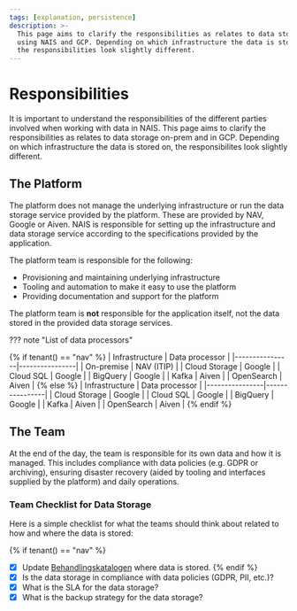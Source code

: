 ```yaml
---
tags: [explanation, persistence]
description: >-
  This page aims to clarify the responsibilities as relates to data storage
  using NAIS and GCP. Depending on which infrastructure the data is stored on,
  the responsibilities look slightly different.
---
```


# Responsibilities

It is important to understand the responsibilities of the different parties involved when working with data in NAIS. This page aims to clarify the responsibilities as relates to data storage on-prem and in GCP. Depending on which infrastructure the data is stored on, the responsibilites look slightly different.

## The Platform

The platform does not manage the underlying infrastructure or run the data storage service provided by the platform.
These are provided by NAV, Google or Aiven.
NAIS is responsible for setting up the infrastructure and data storage service according to the specifications provided by the application.

The platform team is responsible for the following:

* Provisioning and maintaining underlying infrastructure
* Tooling and automation to make it easy to use the platform
* Providing documentation and support for the platform

The platform team is **not** responsible for the application itself, not the data stored in the provided data storage services.

??? note "List of data processors"

{% if tenant() == "nav" %}
    | Infrastructure | Data processor |
    |----------------|----------------|
    | On-premise      | NAV (ITIP)     |
    | Cloud Storage  | Google         |
    | Cloud SQL      | Google         |
    | BigQuery       | Google         |
    | Kafka          | Aiven          |
    | OpenSearch     | Aiven          |
{% else %}
    | Infrastructure | Data processor |
    |----------------|----------------|
    | Cloud Storage  | Google         |
    | Cloud SQL      | Google         |
    | BigQuery       | Google         |
    | Kafka          | Aiven          |
    | OpenSearch     | Aiven          |
{% endif %}

## The Team

At the end of the day, the team is responsible for its own data and how it is managed. This includes compliance with data policies (e.g. GDPR or archiving), ensuring disaster recovery (aided by tooling and interfaces supplied by the platform) and daily operations.

### Team Checklist for Data Storage

Here is a simple checklist for what the teams should think about related to how and where the data is stored:

{% if tenant() == "nav" %}
* [x] Update [Behandlingskatalogen](https://behandlingskatalog.nais.adeo.no) where data is stored.
{% endif %}
* [x] Is the data storage in compliance with data policies (GDPR, PII, etc.)?
* [x] What is the SLA for the data storage?
* [x] What is the backup strategy for the data storage?

